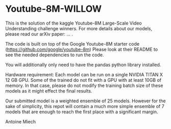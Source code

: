 # Youtube-8M-WILLOW
This is the solution of the kaggle Youtube-8M Large-Scale Video Understanding challenge winners.
For more details about our models,  please read our arXiv paper: ... .

The code is built on top of the Google Youtube-8M starter code (https://github.com/google/youtube-8m)
Please look at their README to see the needed dependencies to run the code.

You will additionally only need to have the pandas python library installed.

Hardware requirement: Each model can be run on a single NVIDIA TITAN X 12 GB GPU. Some of the trained
do not fit with a GPU with at least 10GB of memory. In that case, please do not modify the training batch size 
of these models as it might effect the final results.

Our submitted model is a weighted ensemble of 25 models.
However for the sake of simplicity, this repot will contain a much more simple ensemble of 
7 models that are enough to reach the first place with a significant margin.






Antoine Miech
